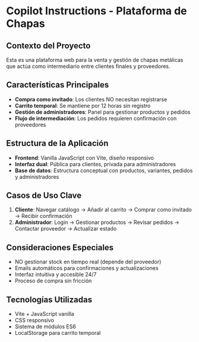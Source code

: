 # Copilot Instructions - Plataforma de Chapas

<!-- Use this file to provide workspace-specific custom instructions to Copilot. For more details, visit https://code.visualstudio.com/docs/copilot/copilot-customization#_use-a-githubcopilotinstructionsmd-file -->

## Contexto del Proyecto
Esta es una plataforma web para la venta y gestión de chapas metálicas que actúa como intermediario entre clientes finales y proveedores. 

## Características Principales
- **Compra como invitado**: Los clientes NO necesitan registrarse
- **Carrito temporal**: Se mantiene por 12 horas sin registro
- **Gestión de administradores**: Panel para gestionar productos y pedidos
- **Flujo de intermediación**: Los pedidos requieren confirmación con proveedores

## Estructura de la Aplicación
- **Frontend**: Vanilla JavaScript con Vite, diseño responsivo
- **Interfaz dual**: Pública para clientes, privada para administradores
- **Base de datos**: Estructura conceptual con productos, variantes, pedidos y administradores

## Casos de Uso Clave
1. **Cliente**: Navegar catálogo → Añadir al carrito → Comprar como invitado → Recibir confirmación
2. **Administrador**: Login → Gestionar productos → Revisar pedidos → Contactar proveedor → Actualizar estado

## Consideraciones Especiales
- NO gestionar stock en tiempo real (depende del proveedor)
- Emails automáticos para confirmaciones y actualizaciones
- Interfaz intuitiva y accesible 24/7
- Proceso de compra sin fricción

## Tecnologías Utilizadas
- Vite + JavaScript vanilla
- CSS responsivo
- Sistema de módulos ES6
- LocalStorage para carrito temporal
